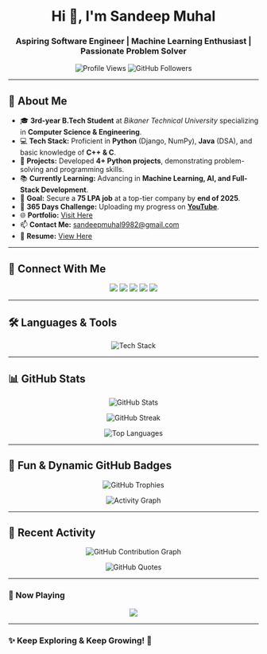 <h1 align="center">Hi 👋, I'm Sandeep Muhal</h1>
<h3 align="center">Aspiring Software Engineer | Machine Learning Enthusiast | Passionate Problem Solver</h3>

<p align="center"> 
  <img src="https://komarev.com/ghpvc/?username=sandeepmuhal88&label=Profile%20views&color=0e75b6&style=flat" alt="Profile Views" />
  <img src="https://img.shields.io/github/followers/sandeepmuhal88?label=Followers&style=social" alt="GitHub Followers" />
</p>

---

## 🚀 About Me
- 🎓 **3rd-year B.Tech Student** at *Bikaner Technical University* specializing in **Computer Science & Engineering**.
- 💻 **Tech Stack:** Proficient in **Python** (Django, NumPy), **Java** (DSA), and basic knowledge of **C++ & C**.
- 🔨 **Projects:** Developed **4+ Python projects**, demonstrating problem-solving and programming skills.
- 📚 **Currently Learning:** Advancing in **Machine Learning, AI, and Full-Stack Development**.
- 🎯 **Goal:** Secure a **75 LPA job** at a top-tier company by **end of 2025**.
- 🚀 **365 Days Challenge:** Uploading my progress on **[YouTube]([https://www.youtube.com/](https://www.youtube.com/@sandeepmuhal88))**.
- 🌐 **Portfolio:** [Visit Here](https://sandeepmuhal88.github.io/PortFolio_Website_Sandeep/)
- 📫 **Contact Me:** sandeepmuhal9982@gmail.com
- 📄 **Resume:** [View Here](https://drive.google.com/file/d/14nZAJqiTYMwNB1SeArzuHXIoUsh6Tz1Q/view?usp=sharing)

---

## 🔗 Connect With Me
<p align="center">
  <a href="https://linkedin.com/in/sandeep-muhal-5672aa285" target="blank"><img src="https://img.shields.io/badge/LinkedIn-0077B5?style=for-the-badge&logo=linkedin&logoColor=white"/></a>
  <a href="https://twitter.com/i_sandeepmuhal8" target="blank"><img src="https://img.shields.io/badge/Twitter-1DA1F2?style=for-the-badge&logo=twitter&logoColor=white"/></a>
  <a href="https://www.kaggle.com/sandeepmuhal" target="blank"><img src="https://img.shields.io/badge/Kaggle-20BEFF?style=for-the-badge&logo=kaggle&logoColor=white"/></a>
  <a href="https://leetcode.com/u/codehackesm/" target="blank"><img src="https://img.shields.io/badge/LeetCode-FFA116?style=for-the-badge&logo=leetcode&logoColor=white"/></a>
  <a href="https://www.hackerrank.com/sandeepmuhal9982" target="blank"><img src="https://img.shields.io/badge/HackerRank-2EC866?style=for-the-badge&logo=hackerrank&logoColor=white"/></a>
</p>

---

## 🛠️ Languages & Tools
<p align="center">
  <img src="https://skillicons.dev/icons?i=python,java,cpp,javascript,react,git,tensorflow,pytorch" alt="Tech Stack" />
</p>

---

## 📊 GitHub Stats
<p align="center">
  <img src="https://github-readme-stats.vercel.app/api?username=sandeepmuhal88&show_icons=true&theme=tokyonight" alt="GitHub Stats" />
</p>

<p align="center">
  <img src="https://github-readme-streak-stats.herokuapp.com/?user=sandeepmuhal88&theme=tokyonight" alt="GitHub Streak" />
</p>

<p align="center">
  <img src="https://github-readme-stats.vercel.app/api/top-langs/?username=sandeepmuhal88&layout=compact&theme=tokyonight" alt="Top Languages" />
</p>

---

## 🎯 Fun & Dynamic GitHub Badges
<p align="center">
  <img src="https://github-profile-trophy.vercel.app/?username=sandeepmuhal88&theme=darkhub" alt="GitHub Trophies" />
</p>

<p align="center">
  <img src="https://github-readme-activity-graph.vercel.app/graph?username=sandeepmuhal88&theme=react-dark" alt="Activity Graph" />
</p>

---

## 🚀 Recent Activity
<p align="center">
  <img src="https://github-readme-activity-graph.vercel.app/graph?username=sandeepmuhal88&theme=dracula" alt="GitHub Contribution Graph" />
</p>

<p align="center">
  <img src="https://quotes-github-readme.vercel.app/api?type=horizontal&theme=tokyonight" alt="GitHub Quotes" />
</p>

---

### 🎵 Now Playing
<p align="center">
  <img src="https://spotify-github-profile.vercel.app/api/view?uid=YOUR_SPOTIFY_USER_ID&cover_image=true&theme=default&show_offline=true&background_color=000000&bar_color=53b14f&bar_color_cover=false"/>
</p>

---

### ✨ Keep Exploring & Keep Growing! 🚀
